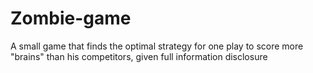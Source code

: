 # Zombie-game
A small game that finds the optimal strategy for one play to score more "brains" than his competitors, given full information disclosure
